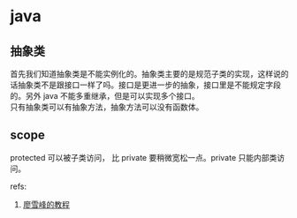 # java

## 抽象类
首先我们知道抽象类是不能实例化的。抽象类主要的是规范子类的实现，这样说的话抽象类不是跟接口一样了吗。接口是更进一步的抽象，接口里是不能规定字段的。另外 java 不能多重继承，但是可以实现多个接口。  
只有抽象类可以有抽象方法，抽象方法可以没有函数体。  

## scope
protected 可以被子类访问， 比 private 要稍微宽松一点。private 只能内部类访问。

refs:
1. [廖雪峰的教程](https://www.liaoxuefeng.com/wiki/1252599548343744/1260466215676512)